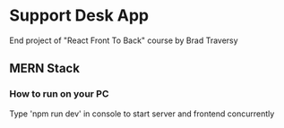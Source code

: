 # Support Desk App
End project of "React Front To Back" course by Brad Traversy

## MERN Stack

### How to run on your PC
Type 'npm run dev' in console to start server and frontend concurrently